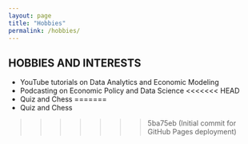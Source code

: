 ```yaml
---
layout: page
title: "Hobbies"
permalink: /hobbies/
---
```


## HOBBIES AND INTERESTS

- YouTube tutorials on Data Analytics and Economic Modeling
- Podcasting on Economic Policy and Data Science
<<<<<<< HEAD
- Quiz and Chess
=======
- Quiz and Chess
>>>>>>> 5ba75eb (Initial commit for GitHub Pages deployment)
